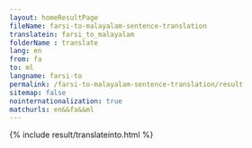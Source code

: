 ```yaml
---
layout: homeResultPage
fileName: farsi-to-malayalam-sentence-translation
translatein: farsi_to_malayalam
folderName : translate
lang: en
from: fa
to: ml
langname: farsi-to
permalink: /farsi-to-malayalam-sentence-translation/result
sitemap: false
nointernationalization: true
matchurls: en&&fa&&ml
---
```

{% include result/translateinto.html %}

<script src="/js/result/translation.js" data-foldername="{{page.folderName}}" data-lang="{{page.lang}}"></script>
